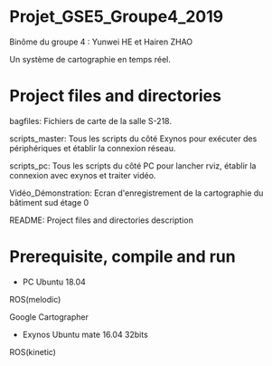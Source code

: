 # Projet_GSE5_Groupe4_2019
Binôme du groupe 4 : Yunwei HE et Hairen ZHAO

Un système de cartographie en temps réel. 
# Project files and directories

bagfiles:               Fichiers de carte de la salle S-218.

scripts_master:         Tous les scripts du côté Exynos pour exécuter des périphériques et établir la connexion réseau.

scripts_pc:             Tous les scripts du côté PC pour lancher rviz, établir la connexion avec exynos et traiter vidéo.

Vidéo_Démonstration:    Ecran d'enregistrement de la cartographie du bâtiment sud étage 0
                
README:                 Project files and directories description

# Prerequisite, compile and run
* PC
Ubuntu 18.04

ROS(melodic)

Google Cartographer

* Exynos
Ubuntu mate 16.04 32bits

ROS(kinetic)

